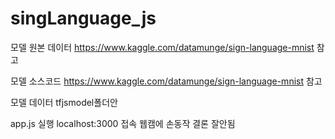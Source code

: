 # singLanguage_js
 모델 원본 데이터 https://www.kaggle.com/datamunge/sign-language-mnist 참고
 
 모델 소스코드 https://www.kaggle.com/datamunge/sign-language-mnist 참고
 
 모델 데이터 tfjsmodel폴더안
 
 app.js 실행
 localhost:3000 접속
 웹캠에 손동작
 결론 잘안됨
